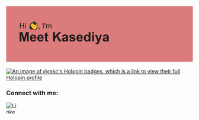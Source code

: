 <!--###  --> 
<img src="https://github.com/Meet-kasediya/meet-kasediya/blob/main/header.png">

[![An image of @mkc's Holopin badges, which is a link to view their full Holopin profile](https://holopin.me/mkc)](https://holopin.io/@mkc)

<h3 align="left">Connect with me:</h3>
<a href="https://www.linkedin.com/in/meet-kasediya/" target="_blank">
<img align="left" alt="Linkedin: " height="30" width="30" src="https://cdn.jsdelivr.net/npm/simple-icons@3.0.1/icons/linkedin.svg">
</a>
